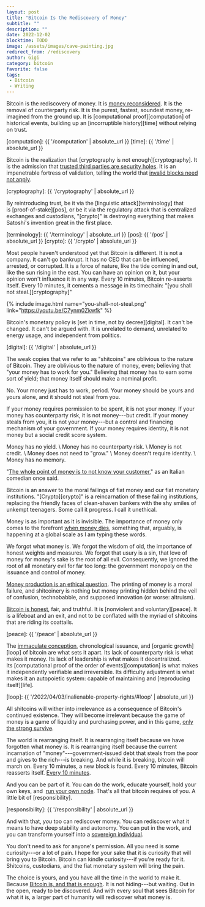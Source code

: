 ```yaml
---
layout: post
title: "Bitcoin Is the Rediscovery of Money"
subtitle: ""
description: ""
date: 2022-12-02
blocktime: TODO
image: /assets/images/cave-painting.jpg
redirect_from: /rediscovery
author: Gigi
category: bitcoin
favorite: false
tags:
 - Bitcoin
 - Writing
---
```


Bitcoin is the rediscovery of money. It is [money
reconsidered](https://bitcoin-resources.com/articles/the-yieldfrom-money-held-reconsidered/).
It is the removal of counterparty risk. It is the purest, fastest, soundest
money, re-imagined from the ground up. It is [computational
proof][computation] of historical events, building up an [incorruptible
history][time] without relying on trust.

[computation]: {{ '/computation' | absolute_url }}
[time]: {{ '/time' | absolute_url }}

Bitcoin is the realization that [cryptography is not enough][cryptography]. It
is the admission that [trusted third parties are security
holes](https://bitcoin-resources.com/articles/trusted-third-parties-are-security-holes/).
It is an impenetrable fortress of validation, telling the world that [invalid
blocks need not
apply](https://bitcoin-resources.com/articles/bitcoin-miners-beware-invalid-blocks-need-not-apply/).

[cryptography]: {{ '/cryptography' | absolute_url }}

By reintroducing trust, be it via the [linguistic
attack][terminology] that
is [proof-of-stake][pos], or be it via the
regulatory attack that is centralized exchanges and custodians,
\"[crypto]\" is
destroying everything that makes Satoshi\'s invention great in the first
place. 

[terminology]: {{ '/terminology' | absolute_url }}
[pos]: {{ '/pos' | absolute_url }}
[crypto]: {{ '/crypto' | absolute_url }}

Most people haven\'t understood yet that Bitcoin is different. It is not
a company. It can\'t go bankrupt. It has no CEO that can be influenced,
arrested, or corrupted. It is a force of nature, like the tide coming in
and out, like the sun rising in the east. You can have an opinion on it,
but your opinion won\'t influence it in any way. Every 10 minutes,
Bitcoin re-asserts itself. Every 10 minutes, it cements a message in its
timechain: \"[you shall not steal.][cryptography]\" 

{% include image.html name="you-shall-not-steal.png" link="https://youtu.be/C7ynm0Zkwfk" %}

Bitcoin\'s monetary policy is [set in time, not by decree][digital]. It
can\'t be changed. It can\'t be argued with. It is unrelated to demand,
unrelated to energy usage, and independent from politics. 

[digital]: {{ '/digital' | absolute_url }}

The weak copies that we refer to as \"shitcoins\" are oblivious to the
nature of Bitcoin. They are oblivious to the nature of money, even;
believing that \"your money has to work for you.\" Believing that money
has to earn some sort of yield; that money itself should make a nominal
profit. 

No. Your money just has to work, period. Your money should be yours and
yours alone, and it should not steal from you. 

If your money requires permission to be spent, it is not your money. If
your money has counterparty risk, it is not money---but credit. If your
money steals from you, it is not your money---but a control and
financing mechanism of your government. If your money requires identity,
it is not money but a social credit score system. 

Money has no yield. \\
Money has no counterparty risk. \\
Money is not credit. \\
Money does not need to \"grow.\" \\
Money doesn\'t require identity. \\
Money has no memory.

\"[The whole point of money is to not know your customer][gm],\" as an Italian
comedian once said. 

[gm]: https://youtu.be/zp1B_i4JlXc?t=1401

Bitcoin is an answer to the moral failings of fiat money and our fiat monetary
institutions.  \"[Crypto][crypto]\" is a reincarnation of these failing
institutions, replacing the friendly faces of clean-shaven bankers with the shy
smiles of unkempt teenagers.  Some call it progress. I call it unethical.

Money is as important as it is invisible. The importance of money only comes to
the forefront [when money dies](https://bitcoin-resources.com/books/when-money-dies), 
something that, arguably, is happening at a global scale as I am typing these words. 

We forgot what money is. We forgot the wisdom of old, the importance of
honest weights and measures. We forgot that usury is a sin, that love of
money for money\'s sake is the root of all evil. Consequently, we
ignored the root of all monetary evil for far too long: the government
monopoly on the issuance and control of money. 

[Money production is an ethical
question](https://bitcoin-resources.com/books/the-ethics-of-money-production).
The printing of money is a moral failure, and shitcoinery is nothing but
money printing hidden behind the veil of confusion, technobabble, and
supposed innovation (or worse: altruism). 

[Bitcoin is honest](https://bitcoin-resources.com/books/honest-money), fair, and
truthful. It is [nonviolent and voluntary][peace]. It is a lifeboat and an exit,
and not to be conflated with the myriad of shitcoins that are riding its
coattails.

[peace]: {{ '/peace' | absolute_url }}

The [immaculate conception](https://21lessons.com/5/), chronological
issuance, and [organic growth][loop] of
bitcoin are what sets it apart. Its lack of counterparty risk is what
makes it money. Its lack of leadership is what makes it decentralized.
Its [computational proof of the order of events][computation] is
what makes it independently verifiable and irreversible. Its difficulty
adjustment is what makes it an autopoietic system: capable of
maintaining and [reproducing itself][life].

[loop]: {{ '/2022/04/03/inalienable-property-rights/#loop' | absolute_url }}

All shitcoins will wither into irrelevance as a consequence of
Bitcoin\'s continued existence. They will become irrelevant because the
game of money is a game of liquidity and purchasing power, and in this
game, [only the strong
survive](https://bitcoin-resources.com/articles/only-the-strong-survive/).

The world is rearranging itself. It is rearranging itself because we
have forgotten what money is. It is rearranging itself because the
current incarnation of \"money\"---government-issued debt that steals
from the poor and gives to the rich---is breaking. And while it is
breaking, bitcoin will march on. Every 10 minutes, a new block is found.
Every 10 minutes, Bitcoin reasserts itself. [Every 10 minutes][10m].

[10m]: https://bitcoin-resources.com/articles/throughthe-looking-glass-the-ft-xand-alameda-saga/

And you can be part of it. You can do the work, educate yourself, hold your own
keys, and 
[run your own node](https://bitcoin-resources.com/articles/towarda-node-world-order/).
That\'s all that bitcoin requires of you. A little bit of [responsibility].

[responsibility]: {{ '/responsibility' | absolute_url }}

And with that, *you* too can rediscover money. You can rediscover what
it means to have deep stability and autonomy. You can put in the work,
and you can transform yourself into a [sovereign
individual](https://bitcoin-resources.com/books/the-sovereign-individual).

You don\'t need to ask for anyone\'s permission. All you need is some
curiosity---or a lot of pain. I hope for your sake that it is curiosity
that will bring you to Bitcoin. Bitcoin can kindle curiosity---if
you\'re ready for it. Shitcoins, custodians, and the fiat monetary
system will bring the pain.

The choice is yours, and you have all the time in the world to make it.
Because [Bitcoin is, and that is
enough](https://bitcoin-resources.com/articles/bitcoinis-andthatisenough/).
It is not hiding---but waiting. Out in the open, ready to be discovered.
And with every soul that sees Bitcoin for what it is, a larger part of
humanity will rediscover what money is.

